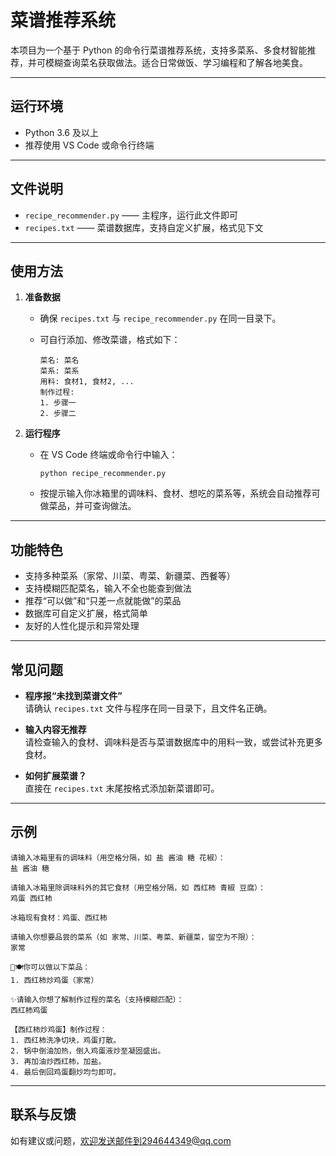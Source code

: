 # 菜谱推荐系统

本项目为一个基于 Python 的命令行菜谱推荐系统，支持多菜系、多食材智能推荐，并可模糊查询菜名获取做法。适合日常做饭、学习编程和了解各地美食。

---

## 运行环境

- Python 3.6 及以上
- 推荐使用 VS Code 或命令行终端

---

## 文件说明

- `recipe_recommender.py` —— 主程序，运行此文件即可
- `recipes.txt` —— 菜谱数据库，支持自定义扩展，格式见下文

---

## 使用方法

1. **准备数据**
   - 确保 `recipes.txt` 与 `recipe_recommender.py` 在同一目录下。
   - 可自行添加、修改菜谱，格式如下：

     ```
     菜名: 菜名
     菜系: 菜系
     用料: 食材1, 食材2, ...
     制作过程:
     1. 步骤一
     2. 步骤二
     ```

2. **运行程序**

   - 在 VS Code 终端或命令行中输入：

     ```
     python recipe_recommender.py
     ```

   - 按提示输入你冰箱里的调味料、食材、想吃的菜系等，系统会自动推荐可做菜品，并可查询做法。

---

## 功能特色

- 支持多种菜系（家常、川菜、粤菜、新疆菜、西餐等）
- 支持模糊匹配菜名，输入不全也能查到做法
- 推荐“可以做”和“只差一点就能做”的菜品
- 数据库可自定义扩展，格式简单
- 友好的人性化提示和异常处理

---

## 常见问题

- **程序报“未找到菜谱文件”**  
  请确认 `recipes.txt` 文件与程序在同一目录下，且文件名正确。

- **输入内容无推荐**  
  请检查输入的食材、调味料是否与菜谱数据库中的用料一致，或尝试补充更多食材。

- **如何扩展菜谱？**  
  直接在 `recipes.txt` 末尾按格式添加新菜谱即可。

---

## 示例

```
请输入冰箱里有的调味料（用空格分隔，如 盐 酱油 糖 花椒）：
盐 酱油 糖

请输入冰箱里除调味料外的其它食材（用空格分隔，如 西红柿 青椒 豆腐）：
鸡蛋 西红柿

冰箱现有食材：鸡蛋、西红柿

请输入你想要品尝的菜系（如 家常、川菜、粤菜、新疆菜，留空为不限）：
家常

🥗🍽你可以做以下菜品：
1. 西红柿炒鸡蛋（家常）

✨请输入你想了解制作过程的菜名（支持模糊匹配）：
西红柿鸡蛋

【西红柿炒鸡蛋】制作过程：
1. 西红柿洗净切块，鸡蛋打散。
2. 锅中倒油加热，倒入鸡蛋液炒至凝固盛出。
3. 再加油炒西红柿，加盐。
4. 最后倒回鸡蛋翻炒均匀即可。
```

---

## 联系与反馈

如有建议或问题，欢迎发送邮件到294644349@qq.com